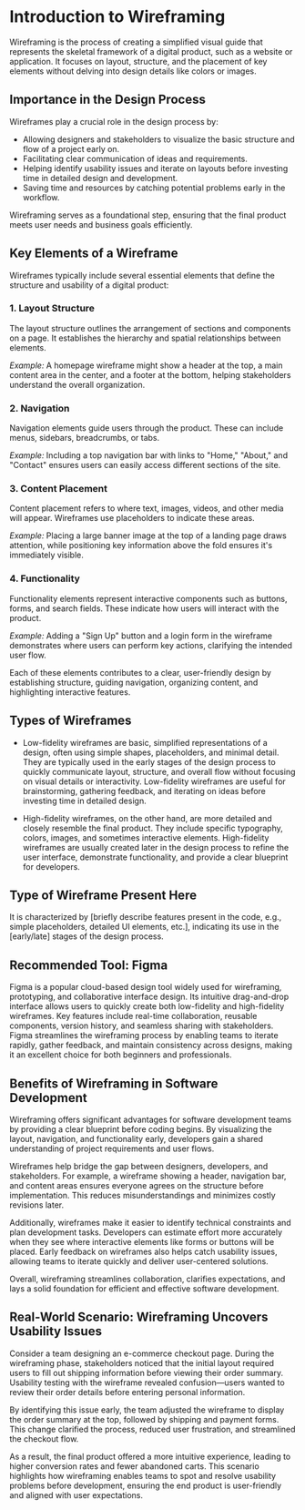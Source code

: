 # Introduction to Wireframing

Wireframing is the process of creating a simplified visual guide that represents the skeletal framework of a digital product, such as a website or application. It focuses on layout, structure, and the placement of key elements without delving into design details like colors or images.

## Importance in the Design Process

Wireframes play a crucial role in the design process by:

- Allowing designers and stakeholders to visualize the basic structure and flow of a project early on.
- Facilitating clear communication of ideas and requirements.
- Helping identify usability issues and iterate on layouts before investing time in detailed design and development.
- Saving time and resources by catching potential problems early in the workflow.

Wireframing serves as a foundational step, ensuring that the final product meets user needs and business goals efficiently.

## Key Elements of a Wireframe

Wireframes typically include several essential elements that define the structure and usability of a digital product:

### 1. Layout Structure

The layout structure outlines the arrangement of sections and components on a page. It establishes the hierarchy and spatial relationships between elements.

_Example:_ A homepage wireframe might show a header at the top, a main content area in the center, and a footer at the bottom, helping stakeholders understand the overall organization.

### 2. Navigation

Navigation elements guide users through the product. These can include menus, sidebars, breadcrumbs, or tabs.

_Example:_ Including a top navigation bar with links to "Home," "About," and "Contact" ensures users can easily access different sections of the site.

### 3. Content Placement

Content placement refers to where text, images, videos, and other media will appear. Wireframes use placeholders to indicate these areas.

_Example:_ Placing a large banner image at the top of a landing page draws attention, while positioning key information above the fold ensures it's immediately visible.

### 4. Functionality

Functionality elements represent interactive components such as buttons, forms, and search fields. These indicate how users will interact with the product.

_Example:_ Adding a "Sign Up" button and a login form in the wireframe demonstrates where users can perform key actions, clarifying the intended user flow.

Each of these elements contributes to a clear, user-friendly design by establishing structure, guiding navigation, organizing content, and highlighting interactive features.

## Types of Wireframes

- Low-fidelity wireframes are basic, simplified representations of a design, often using simple shapes, placeholders, and minimal detail. They are typically used in the early stages of the design process to quickly communicate layout, structure, and overall flow without focusing on visual details or interactivity. Low-fidelity wireframes are useful for brainstorming, gathering feedback, and iterating on ideas before investing time in detailed design.

- High-fidelity wireframes, on the other hand, are more detailed and closely resemble the final product. They include specific typography, colors, images, and sometimes interactive elements. High-fidelity wireframes are usually created later in the design process to refine the user interface, demonstrate functionality, and provide a clear blueprint for developers.

## Type of Wireframe Present Here

It is characterized by [briefly describe features present in the code, e.g., simple placeholders, detailed UI elements, etc.], indicating its use in the [early/late] stages of the design process.

## Recommended Tool: Figma

Figma is a popular cloud-based design tool widely used for wireframing, prototyping, and collaborative interface design. Its intuitive drag-and-drop interface allows users to quickly create both low-fidelity and high-fidelity wireframes. Key features include real-time collaboration, reusable components, version history, and seamless sharing with stakeholders. Figma streamlines the wireframing process by enabling teams to iterate rapidly, gather feedback, and maintain consistency across designs, making it an excellent choice for both beginners and professionals.

## Benefits of Wireframing in Software Development

Wireframing offers significant advantages for software development teams by providing a clear blueprint before coding begins. By visualizing the layout, navigation, and functionality early, developers gain a shared understanding of project requirements and user flows.

Wireframes help bridge the gap between designers, developers, and stakeholders. For example, a wireframe showing a header, navigation bar, and content areas ensures everyone agrees on the structure before implementation. This reduces misunderstandings and minimizes costly revisions later.

Additionally, wireframes make it easier to identify technical constraints and plan development tasks. Developers can estimate effort more accurately when they see where interactive elements like forms or buttons will be placed. Early feedback on wireframes also helps catch usability issues, allowing teams to iterate quickly and deliver user-centered solutions.

Overall, wireframing streamlines collaboration, clarifies expectations, and lays a solid foundation for efficient and effective software development.

## Real-World Scenario: Wireframing Uncovers Usability Issues

Consider a team designing an e-commerce checkout page. During the wireframing phase, stakeholders noticed that the initial layout required users to fill out shipping information before viewing their order summary. Usability testing with the wireframe revealed confusion—users wanted to review their order details before entering personal information.

By identifying this issue early, the team adjusted the wireframe to display the order summary at the top, followed by shipping and payment forms. This change clarified the process, reduced user frustration, and streamlined the checkout flow.

As a result, the final product offered a more intuitive experience, leading to higher conversion rates and fewer abandoned carts. This scenario highlights how wireframing enables teams to spot and resolve usability problems before development, ensuring the end product is user-friendly and aligned with user expectations.

